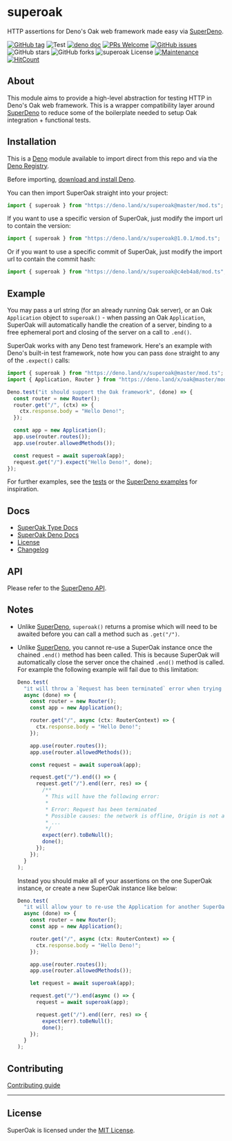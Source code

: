 # superoak

HTTP assertions for Deno's Oak web framework made easy via [SuperDeno](https://github.com/asos-craigmorten/superdeno).

[![GitHub tag](https://img.shields.io/github/tag/asos-craigmorten/superoak)](https://github.com/asos-craigmorten/superoak/tags/) ![Test](https://github.com/asos-craigmorten/superoak/workflows/Test/badge.svg) [![deno doc](https://doc.deno.land/badge.svg)](https://doc.deno.land/https/deno.land/x/superoak/mod.ts) [![PRs Welcome](https://img.shields.io/badge/PRs-welcome-brightgreen.svg)](http://makeapullrequest.com) [![GitHub issues](https://img.shields.io/github/issues/asos-craigmorten/superoak)](https://img.shields.io/github/issues/asos-craigmorten/superoak)
![GitHub stars](https://img.shields.io/github/stars/asos-craigmorten/superoak) ![GitHub forks](https://img.shields.io/github/forks/asos-craigmorten/superoak) ![superoak License](https://img.shields.io/github/license/asos-craigmorten/superoak) [![Maintenance](https://img.shields.io/badge/Maintained%3F-yes-green.svg)](https://GitHub.com/asos-craigmorten/superoak/graphs/commit-activity) [![HitCount](http://hits.dwyl.com/asos-craigmorten/superoak.svg)](http://hits.dwyl.com/asos-craigmorten/superoak)

## About

This module aims to provide a high-level abstraction for testing HTTP in Deno's Oak web framework. This is a wrapper compatibility layer around [SuperDeno](https://github.com/asos-craigmorten/superdeno) to reduce some of the boilerplate needed to setup Oak integration + functional tests.

## Installation

This is a [Deno](https://deno.land/) module available to import direct from this repo and via the [Deno Registry](https://deno.land/x).

Before importing, [download and install Deno](https://deno.land/#installation).

You can then import SuperOak straight into your project:

```ts
import { superoak } from "https://deno.land/x/superoak@master/mod.ts";
```

If you want to use a specific version of SuperOak, just modify the import url to contain the version:

```ts
import { superoak } from "https://deno.land/x/superoak@1.0.1/mod.ts";
```

Or if you want to use a specific commit of SuperOak, just modify the import url to contain the commit hash:

```ts
import { superoak } from "https://deno.land/x/superoak@c4eb4a8/mod.ts";
```

## Example

You may pass a url string (for an already running Oak server), or an Oak `Application` object to `superoak()` - when passing an Oak `Application`, SuperOak will automatically handle the creation of a server, binding to a free ephemeral port and closing of the server on a call to `.end()`.

SuperOak works with any Deno test framework. Here's an example with Deno's built-in test framework, note how you can pass `done` straight to any of the `.expect()` calls:

```ts
import { superoak } from "https://deno.land/x/superoak@master/mod.ts";
import { Application, Router } from "https://deno.land/x/oak@master/mod.ts";

Deno.test("it should support the Oak framework", (done) => {
  const router = new Router();
  router.get("/", (ctx) => {
    ctx.response.body = "Hello Deno!";
  });

  const app = new Application();
  app.use(router.routes());
  app.use(router.allowedMethods());

  const request = await superoak(app);
  request.get("/").expect("Hello Deno!", done);
});
```

For further examples, see the [tests](./test/superoak.test.ts) or the [SuperDeno examples](https://github.com/asos-craigmorten/superdeno#example) for inspiration.

## Docs

- [SuperOak Type Docs](https://asos-craigmorten.github.io/superoak/)
- [SuperOak Deno Docs](https://doc.deno.land/https/deno.land/x/superoak/mod.ts)
- [License](https://github.com/asos-craigmorten/superoak/blob/master/LICENSE.md)
- [Changelog](https://github.com/asos-craigmorten/superoak/blob/master/.github/CHANGELOG.md)

## API

Please refer to the [SuperDeno API](https://github.com/asos-craigmorten/superdeno#api).

## Notes

- Unlike [SuperDeno](https://github.com/asos-craigmorten/superdeno), `superoak()` returns a promise which will need to be awaited before you can call a method such as `.get("/")`.
- Unlike [SuperDeno](https://github.com/asos-craigmorten/superdeno), you cannot re-use a SuperOak instance once the chained `.end()` method has been called. This is because SuperOak will automatically close the server once the chained `.end()` method is called. For example the following example will fail due to this limitation:

  ```ts
  Deno.test(
    "it will throw a `Request has been terminated` error when trying to use an ended SuperOak object",
    async (done) => {
      const router = new Router();
      const app = new Application();

      router.get("/", async (ctx: RouterContext) => {
        ctx.response.body = "Hello Deno!";
      });

      app.use(router.routes());
      app.use(router.allowedMethods());

      const request = await superoak(app);

      request.get("/").end(() => {
        request.get("/").end((err, res) => {
          /**
           * This will have the following error:
           *
           * Error: Request has been terminated
           * Possible causes: the network is offline, Origin is not allowed by Access-Control-Allow-Origin, the page is being unloaded, etc.
           * ...
           */
          expect(err).toBeNull();
          done();
        });
      });
    }
  );
  ```

  Instead you should make all of your assertions on the one SuperOak instance, or create a new SuperOak instance like below:

  ```ts
  Deno.test(
    "it will allow your to re-use the Application for another SuperOak instance",
    async (done) => {
      const router = new Router();
      const app = new Application();

      router.get("/", async (ctx: RouterContext) => {
        ctx.response.body = "Hello Deno!";
      });

      app.use(router.routes());
      app.use(router.allowedMethods());

      let request = await superoak(app);

      request.get("/").end(async () => {
        request = await superoak(app);

        request.get("/").end((err, res) => {
          expect(err).toBeNull();
          done();
      });
    }
  );
  ```

## Contributing

[Contributing guide](https://github.com/asos-craigmorten/superoak/blob/master/.github/CONTRIBUTING.md)

---

## License

SuperOak is licensed under the [MIT License](./LICENSE.md).
